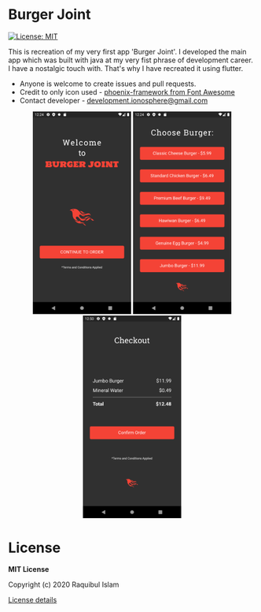 # Burger Joint

[![License: MIT](https://img.shields.io/badge/License-MIT-yellow.svg)](https://opensource.org/licenses/MIT)

This is recreation of my very first app 'Burger Joint'. I developed the main app which was built with java at my very fist phrase of development career. I have a nostalgic touch with. That's why I have recreated it using flutter.

- Anyone is welcome to create issues and pull requests.
- Credit to only icon used - [phoenix-framework from Font Awesome](https://fontawesome.com/icons/phoenix-framework?style=brands)
- Contact developer - development.ionosphere@gmail.com

<p align="center">
<img src="Screenshots/1.png" width="200">
<img src="Screenshots/2.png" width="200">
<img src="Screenshots/3.png" width="200">
</p>

# License

**MIT License**

Copyright (c) 2020 Raquibul Islam

[License details](https://github.com/shubha360/burger-joint-recreated/blob/master/LICENSE)
